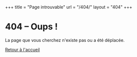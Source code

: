 
+++
title = "Page introuvable"
url = "/404/"
layout = "404"
+++

<h1>404 – Oups !</h1>
<p>La page que vous cherchez n'existe pas ou a été déplacée.</p>
<a href="/">Retour à l'accueil</a>
